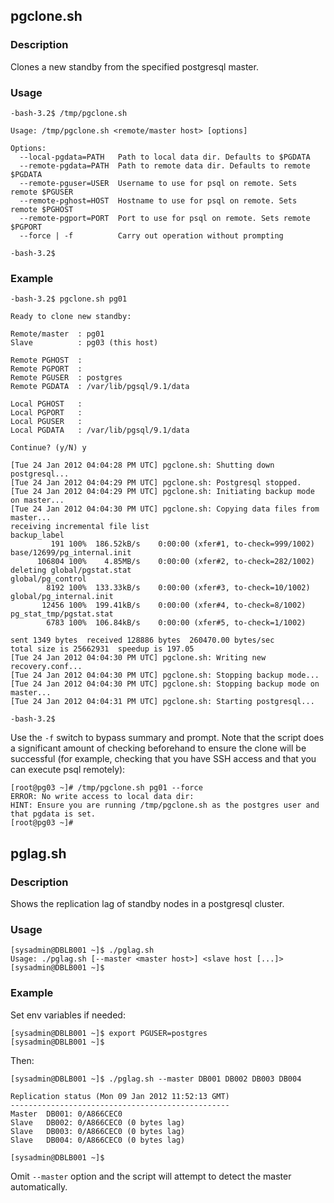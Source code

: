 ## pgclone.sh

### Description

Clones a new standby from the specified postgresql master.

### Usage

	-bash-3.2$ /tmp/pgclone.sh 
	
	Usage: /tmp/pgclone.sh <remote/master host> [options]
	
	Options:
	  --local-pgdata=PATH   Path to local data dir. Defaults to $PGDATA
	  --remote-pgdata=PATH  Path to remote data dir. Defaults to remote $PGDATA
	  --remote-pguser=USER  Username to use for psql on remote. Sets remote $PGUSER
	  --remote-pghost=HOST  Hostname to use for psql on remote. Sets remote $PGHOST
	  --remote-pgport=PORT  Port to use for psql on remote. Sets remote $PGPORT
	  --force | -f          Carry out operation without prompting
	
	-bash-3.2$

### Example

	-bash-3.2$ pgclone.sh pg01
	
	Ready to clone new standby:
	
	Remote/master  : pg01
	Slave          : pg03 (this host)
	
	Remote PGHOST  : 
	Remote PGPORT  : 
	Remote PGUSER  : postgres
	Remote PGDATA  : /var/lib/pgsql/9.1/data
	
	Local PGHOST   : 
	Local PGPORT   : 
	Local PGUSER   : 
	Local PGDATA   : /var/lib/pgsql/9.1/data
	
	Continue? (y/N) y
	
	[Tue 24 Jan 2012 04:04:28 PM UTC] pgclone.sh: Shutting down postgresql...
	[Tue 24 Jan 2012 04:04:29 PM UTC] pgclone.sh: Postgresql stopped.
	[Tue 24 Jan 2012 04:04:29 PM UTC] pgclone.sh: Initiating backup mode on master...
	[Tue 24 Jan 2012 04:04:30 PM UTC] pgclone.sh: Copying data files from master...
	receiving incremental file list
	backup_label
			 191 100%  186.52kB/s    0:00:00 (xfer#1, to-check=999/1002)
	base/12699/pg_internal.init
		  106804 100%    4.85MB/s    0:00:00 (xfer#2, to-check=282/1002)
	deleting global/pgstat.stat
	global/pg_control
			8192 100%  133.33kB/s    0:00:00 (xfer#3, to-check=10/1002)
	global/pg_internal.init
		   12456 100%  199.41kB/s    0:00:00 (xfer#4, to-check=8/1002)
	pg_stat_tmp/pgstat.stat
			6783 100%  106.84kB/s    0:00:00 (xfer#5, to-check=1/1002)
	
	sent 1349 bytes  received 128886 bytes  260470.00 bytes/sec
	total size is 25662931  speedup is 197.05
	[Tue 24 Jan 2012 04:04:30 PM UTC] pgclone.sh: Writing new recovery.conf...
	[Tue 24 Jan 2012 04:04:30 PM UTC] pgclone.sh: Stopping backup mode...
	[Tue 24 Jan 2012 04:04:30 PM UTC] pgclone.sh: Stopping backup mode on master...
	[Tue 24 Jan 2012 04:04:31 PM UTC] pgclone.sh: Starting postgresql...
	
	-bash-3.2$ 

Use the `-f` switch to bypass summary and prompt. Note that the script does a significant amount of checking beforehand to ensure the clone will be successful (for example, checking that you have SSH access and that you can execute psql remotely):

	[root@pg03 ~]# /tmp/pgclone.sh pg01 --force
	ERROR: No write access to local data dir: 
	HINT: Ensure you are running /tmp/pgclone.sh as the postgres user and that pgdata is set.
	[root@pg03 ~]# 


## pglag.sh

### Description

Shows the replication lag of standby nodes in a postgresql cluster.

### Usage

	[sysadmin@DBLB001 ~]$ ./pglag.sh 
	Usage: ./pglag.sh [--master <master host>] <slave host [...]>
	[sysadmin@DBLB001 ~]$ 

### Example

Set env variables if needed:

	[sysadmin@DBLB001 ~]$ export PGUSER=postgres
	[sysadmin@DBLB001 ~]$ 

Then:

	[sysadmin@DBLB001 ~]$ ./pglag.sh --master DB001 DB002 DB003 DB004
	
	Replication status (Mon 09 Jan 2012 11:52:13 GMT)
	-------------------------------------------------
	Master  DB001: 0/A866CEC0
	Slave   DB002: 0/A866CEC0 (0 bytes lag)
	Slave   DB003: 0/A866CEC0 (0 bytes lag)
	Slave   DB004: 0/A866CEC0 (0 bytes lag)
	
	[sysadmin@DBLB001 ~]$ 

Omit `--master` option and the script will attempt to detect the master automatically.
